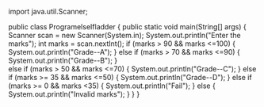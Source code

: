 import java.util.Scanner;

public class ProgramelseIfladder 
{
	public static void main(String[] args) 
	{
		Scanner scan = new Scanner(System.in);
		System.out.println("Enter the marks");
		int marks = scan.nextInt();
			if (marks > 90 && marks <=100)
				{
				System.out.println("Grade--A");
				}
			else if (marks > 70 && marks <=90)
				{
				System.out.println("Grade--B");
				}   
			else if (marks > 50 && marks <=70)
				{
				System.out.println("Grade--C");
				}
			else if (marks >= 35 && marks <=50)
				{
				System.out.println("Grade--D");
				}
			else if (marks >= 0 && marks <35)
				{
				System.out.println("Fail");
				}
			else
				{
				System.out.println("Invalid marks");
				}
	}
}

